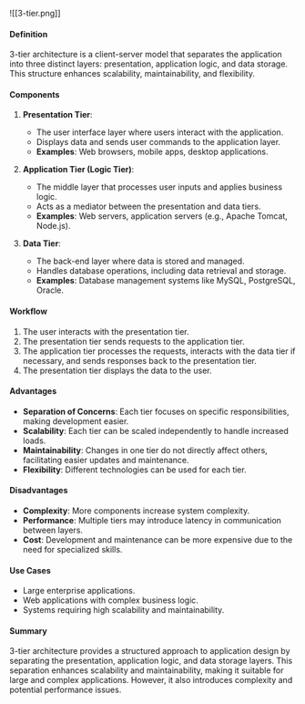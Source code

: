 ![[3-tier.png]]


#### Definition
3-tier architecture is a client-server model that separates the application into three distinct layers: presentation, application logic, and data storage. This structure enhances scalability, maintainability, and flexibility.

#### Components
1. **Presentation Tier**:
   - The user interface layer where users interact with the application.
   - Displays data and sends user commands to the application layer.
   - **Examples**: Web browsers, mobile apps, desktop applications.

2. **Application Tier (Logic Tier)**:
   - The middle layer that processes user inputs and applies business logic.
   - Acts as a mediator between the presentation and data tiers.
   - **Examples**: Web servers, application servers (e.g., Apache Tomcat, Node.js).

3. **Data Tier**:
   - The back-end layer where data is stored and managed.
   - Handles database operations, including data retrieval and storage.
   - **Examples**: Database management systems like MySQL, PostgreSQL, Oracle.

#### Workflow
1. The user interacts with the presentation tier.
2. The presentation tier sends requests to the application tier.
3. The application tier processes the requests, interacts with the data tier if necessary, and sends responses back to the presentation tier.
4. The presentation tier displays the data to the user.

#### Advantages
- **Separation of Concerns**: Each tier focuses on specific responsibilities, making development easier.
- **Scalability**: Each tier can be scaled independently to handle increased loads.
- **Maintainability**: Changes in one tier do not directly affect others, facilitating easier updates and maintenance.
- **Flexibility**: Different technologies can be used for each tier.

#### Disadvantages
- **Complexity**: More components increase system complexity.
- **Performance**: Multiple tiers may introduce latency in communication between layers.
- **Cost**: Development and maintenance can be more expensive due to the need for specialized skills.

#### Use Cases
- Large enterprise applications.
- Web applications with complex business logic.
- Systems requiring high scalability and maintainability.

#### Summary
3-tier architecture provides a structured approach to application design by separating the presentation, application logic, and data storage layers. This separation enhances scalability and maintainability, making it suitable for large and complex applications. However, it also introduces complexity and potential performance issues.